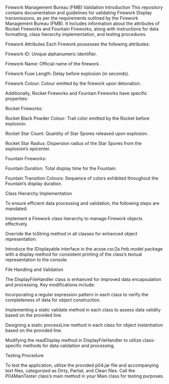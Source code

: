 Firework Management Bureau (FMB) Validation 
Introduction
This repository contains documentation and guidelines for validating Firework Display transmissions, as per the requirements outlined by the Firework Management Bureau (FMB). It includes information about the attributes of Rocket Fireworks and Fountain Fireworks, along with instructions for data formatting, class hierarchy implementation, and testing procedures.

Firework Attributes
Each Firework possesses the following attributes:

Firework ID: Unique alphanumeric identifier.

Firework Name: Official name of the firework.

Firework Fuse Length: Delay before explosion (in seconds).

Firework Colour: Colour emitted by the firework upon detonation.

Additionally, Rocket Fireworks and Fountain Fireworks have specific properties:

Rocket Fireworks:

Rocket Black Powder Colour: Trail color emitted by the Rocket before explosion.

Rocket Star Count: Quantity of Star Spores released upon explosion.

Rocket Star Radius: Dispersion radius of the Star Spores from the explosion’s epicenter.

Fountain Fireworks:

Fountain Duration: Total display time for the Fountain.

Fountain Transition Colours: Sequence of colors exhibited throughout the Fountain’s display duration.

Class Hierarchy Implementation

To ensure efficient data processing and validation, the following steps are mandated:


Implement a Firework class hierarchy to manage Firework objects effectively.

Override the toString method in all classes for enhanced object representation.

Introduce the IDisplayable interface in the acsse.csc2a.fmb.model package with a display method for consistent printing of the class’s textual representation to the console.

File Handling and Validation

The DisplayFileHandler class is enhanced for improved data encapsulation and processing. Key modifications include:


Incorporating a regular expression pattern in each class to verify the completeness of data for object construction.

Implementing a static validate method in each class to assess data validity based on the provided line.

Designing a static processLine method in each class for object instantiation based on the provided line.

Modifying the readDisplay method in DisplayFileHandler to utilize class-specific methods for data validation and processing.

Testing Procedure

To test the application, utilize the provided p04.jar file and accompanying text files, categorized as Dirty, Partial, and Clean files. Call the P04MainTester class’s main method in your Main class for testing purposes.
